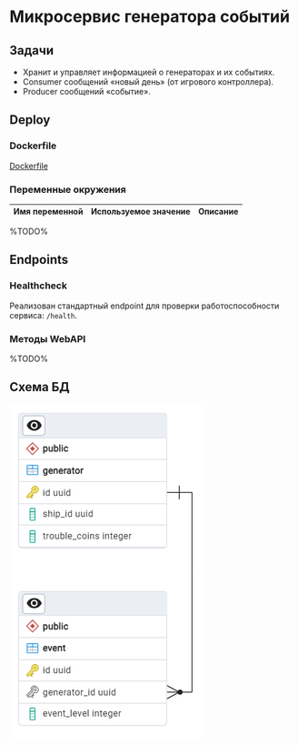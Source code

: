# Микросервис генератора событий

## Задачи

- Хранит и управляет информацией о генераторах и их событиях.
- Consumer сообщений «новый день» (от игрового контроллера).
- Producer сообщений «событие».

## Deploy

### Dockerfile

[Dockerfile](./Dockerfile)

### Переменные окружения

| Имя переменной                | Используемое значение | Описание                                                    |
|-------------------------------|-----------------------|-------------------------------------------------------------|
%TODO%

## Endpoints

### Healthcheck

Реализован стандартный endpoint для проверки работоспособности сервиса: `/health`.

### Методы WebAPI

%TODO%

## Схема БД

![database diagram](./docs/database.png)
